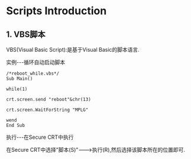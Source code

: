 # Scripts Introduction

## 1. VBS脚本

VBS(Visual Basic Script):是基于Visual Basic的脚本语言.

实例---循环自动启动脚本

	/*reboot_while.vbs*/
	Sub Main()

	while(1)

	crt.screen.send "reboot"&chr(13)

	crt.screen.WaitForString "MPLG"

	wend
	End Sub

执行---在Secure CRT中执行

在Secure CRT中选择"脚本(S)"--->执行(R),然后选择该脚本所在的位置即可.
